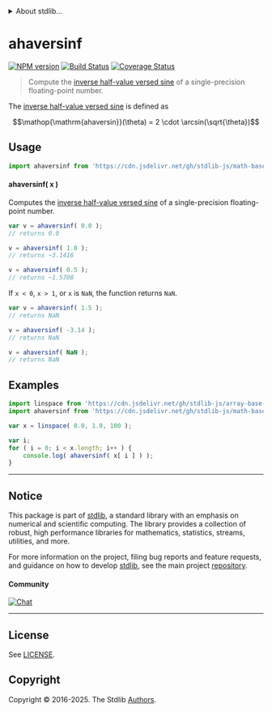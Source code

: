<!--

@license Apache-2.0

Copyright (c) 2024 The Stdlib Authors.

Licensed under the Apache License, Version 2.0 (the "License");
you may not use this file except in compliance with the License.
You may obtain a copy of the License at

   http://www.apache.org/licenses/LICENSE-2.0

Unless required by applicable law or agreed to in writing, software
distributed under the License is distributed on an "AS IS" BASIS,
WITHOUT WARRANTIES OR CONDITIONS OF ANY KIND, either express or implied.
See the License for the specific language governing permissions and
limitations under the License.

-->


<details>
  <summary>
    About stdlib...
  </summary>
  <p>We believe in a future in which the web is a preferred environment for numerical computation. To help realize this future, we've built stdlib. stdlib is a standard library, with an emphasis on numerical and scientific computation, written in JavaScript (and C) for execution in browsers and in Node.js.</p>
  <p>The library is fully decomposable, being architected in such a way that you can swap out and mix and match APIs and functionality to cater to your exact preferences and use cases.</p>
  <p>When you use stdlib, you can be absolutely certain that you are using the most thorough, rigorous, well-written, studied, documented, tested, measured, and high-quality code out there.</p>
  <p>To join us in bringing numerical computing to the web, get started by checking us out on <a href="https://github.com/stdlib-js/stdlib">GitHub</a>, and please consider <a href="https://opencollective.com/stdlib">financially supporting stdlib</a>. We greatly appreciate your continued support!</p>
</details>

# ahaversinf

[![NPM version][npm-image]][npm-url] [![Build Status][test-image]][test-url] [![Coverage Status][coverage-image]][coverage-url] <!-- [![dependencies][dependencies-image]][dependencies-url] -->

> Compute the [inverse half-value versed sine][archaversine] of a single-precision floating-point number.

<section class="intro">

The [inverse half-value versed sine][archaversine] is defined as

<!-- <equation class="equation" label="eq:archaversine" align="center" raw="\operatorname{ahaversin}(\theta) = 2 \cdot \arcsin(\sqrt{\theta})" alt="Inverse half-value versed sine."> -->

```math
\mathop{\mathrm{ahaversin}}(\theta) = 2 \cdot \arcsin(\sqrt{\theta})
```

<!-- <div class="equation" align="center" data-raw-text="\operatorname{ahaversin}(\theta) = 2 \cdot \arcsin(\sqrt{\theta})" data-equation="eq:archaversine">
    <img src="https://cdn.jsdelivr.net/gh/stdlib-js/stdlib@bb29798906e119fcb2af99e94b60407a270c9b32/lib/node_modules/@stdlib/math/base/special/ahaversin/docs/img/equation_archaversine.svg" alt="Inverse half-value versed sine.">
    <br>
</div> -->

<!-- </equation> -->

</section>

<!-- /.intro -->



<section class="usage">

## Usage

```javascript
import ahaversinf from 'https://cdn.jsdelivr.net/gh/stdlib-js/math-base-special-ahaversinf@deno/mod.js';
```

#### ahaversinf( x )

Computes the [inverse half-value versed sine][archaversine] of a single-precision floating-point number.

```javascript
var v = ahaversinf( 0.0 );
// returns 0.0

v = ahaversinf( 1.0 );
// returns ~3.1416

v = ahaversinf( 0.5 );
// returns ~1.5708
```

If `x < 0`, `x > 1`, or `x` is `NaN`, the function returns `NaN`.

```javascript
var v = ahaversinf( 1.5 );
// returns NaN

v = ahaversinf( -3.14 );
// returns NaN

v = ahaversinf( NaN );
// returns NaN
```

</section>

<!-- /.usage -->

<section class="examples">

## Examples

<!-- eslint no-undef: "error" -->

```javascript
import linspace from 'https://cdn.jsdelivr.net/gh/stdlib-js/array-base-linspace@deno/mod.js';
import ahaversinf from 'https://cdn.jsdelivr.net/gh/stdlib-js/math-base-special-ahaversinf@deno/mod.js';

var x = linspace( 0.0, 1.0, 100 );

var i;
for ( i = 0; i < x.length; i++ ) {
    console.log( ahaversinf( x[ i ] ) );
}
```

</section>

<!-- /.examples -->

<!-- C interface documentation. -->



<!-- Section for related `stdlib` packages. Do not manually edit this section, as it is automatically populated. -->

<section class="related">

</section>

<!-- /.related -->

<!-- Section for all links. Make sure to keep an empty line after the `section` element and another before the `/section` close. -->


<section class="main-repo" >

* * *

## Notice

This package is part of [stdlib][stdlib], a standard library with an emphasis on numerical and scientific computing. The library provides a collection of robust, high performance libraries for mathematics, statistics, streams, utilities, and more.

For more information on the project, filing bug reports and feature requests, and guidance on how to develop [stdlib][stdlib], see the main project [repository][stdlib].

#### Community

[![Chat][chat-image]][chat-url]

---

## License

See [LICENSE][stdlib-license].


## Copyright

Copyright &copy; 2016-2025. The Stdlib [Authors][stdlib-authors].

</section>

<!-- /.stdlib -->

<!-- Section for all links. Make sure to keep an empty line after the `section` element and another before the `/section` close. -->

<section class="links">

[npm-image]: http://img.shields.io/npm/v/@stdlib/math-base-special-ahaversinf.svg
[npm-url]: https://npmjs.org/package/@stdlib/math-base-special-ahaversinf

[test-image]: https://github.com/stdlib-js/math-base-special-ahaversinf/actions/workflows/test.yml/badge.svg?branch=main
[test-url]: https://github.com/stdlib-js/math-base-special-ahaversinf/actions/workflows/test.yml?query=branch:main

[coverage-image]: https://img.shields.io/codecov/c/github/stdlib-js/math-base-special-ahaversinf/main.svg
[coverage-url]: https://codecov.io/github/stdlib-js/math-base-special-ahaversinf?branch=main

<!--

[dependencies-image]: https://img.shields.io/david/stdlib-js/math-base-special-ahaversinf.svg
[dependencies-url]: https://david-dm.org/stdlib-js/math-base-special-ahaversinf/main

-->

[chat-image]: https://img.shields.io/gitter/room/stdlib-js/stdlib.svg
[chat-url]: https://app.gitter.im/#/room/#stdlib-js_stdlib:gitter.im

[stdlib]: https://github.com/stdlib-js/stdlib

[stdlib-authors]: https://github.com/stdlib-js/stdlib/graphs/contributors

[umd]: https://github.com/umdjs/umd
[es-module]: https://developer.mozilla.org/en-US/docs/Web/JavaScript/Guide/Modules

[deno-url]: https://github.com/stdlib-js/math-base-special-ahaversinf/tree/deno
[deno-readme]: https://github.com/stdlib-js/math-base-special-ahaversinf/blob/deno/README.md
[umd-url]: https://github.com/stdlib-js/math-base-special-ahaversinf/tree/umd
[umd-readme]: https://github.com/stdlib-js/math-base-special-ahaversinf/blob/umd/README.md
[esm-url]: https://github.com/stdlib-js/math-base-special-ahaversinf/tree/esm
[esm-readme]: https://github.com/stdlib-js/math-base-special-ahaversinf/blob/esm/README.md
[branches-url]: https://github.com/stdlib-js/math-base-special-ahaversinf/blob/main/branches.md

[stdlib-license]: https://raw.githubusercontent.com/stdlib-js/math-base-special-ahaversinf/main/LICENSE

[archaversine]: https://en.wikipedia.org/wiki/Versine

<!-- <related-links> -->

<!-- </related-links> -->

</section>

<!-- /.links -->
